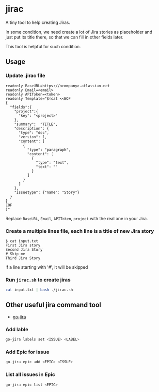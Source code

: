 # jirac
A tiny tool to help creating Jiras.

In some condition, we need create a lot of Jira stories as placeholder and just put its title there, so that we can fill in other fields later.

This tool is helpful for such condition.

## Usage

### Update .jirac file
```
readonly BaseURL=https://<company>.atlassian.net
readonly Email=<email>
readonly APIToken=<token>
readonly Template="$(cat <<EOF
{
  "fields":{
    "project":{
      "key": "<project>"
    },
    "summary":  "TITLE",
    "description": {
      "type": "doc",
      "version": 1,
      "content": [
        {
          "type": "paragraph",
          "content": [
            {
              "type": "text",
              "text": ""
            }
          ]
        }
      ]
    },
    "issuetype": {"name": "Story"}
  }
}
EOF
)"
```

Replace `BaseURL`, `Email`, `APIToken`, `project` with the real one in your Jira.

### Create a multiple lines file, each line is a title of new Jira story

```
$ cat input.txt
First Jira story
Second Jira Story
# Skip me
Third Jira Story
```

if a line starting with '#', it will be skipped

### Run `jirac.sh` to create jiras

```bash
cat input.txt | bash ./jirac.sh
```


## Other useful jira command tool
 - [go-jira](https://github.com/go-jira/jira)

### Add lable
```bash
go-jira labels set <ISSUE> <LABEL>
```

### Add Epic for issue
```bash
go-jira epic add <EPIC> <ISSUE>
```

### List all issues in Epic
```bash
go-jira epic list <EPIC>
```

